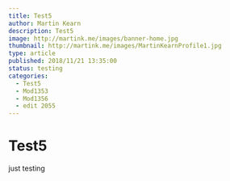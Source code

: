 ```yaml
---
title: Test5
author: Martin Kearn
description: Test5
image: http://martink.me/images/banner-home.jpg
thumbnail: http://martink.me/images/MartinKearnProfile1.jpg
type: article
published: 2018/11/21 13:35:00
status: testing
categories: 
  - Test5
  - Mod1353
  - Mod1356
  - edit 2055
---
```

# Test5
just testing
